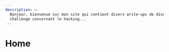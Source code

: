 ```yaml
---
description: >-
  Bonjour, bienvenue sur mon site qui contient divers write-ups de divers
  challenge concernant le hacking...
---
```


# Home

## 

## 



